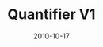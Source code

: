 ---
title: "Quantifier V1"
description: "Align my web activities with my aspirations (Aspirational)"
date: "2010-10-17"
contact: "jcramer@mozilla.com"

product:
  -
    name: "Quantifier"
    icon: "./images/icon.svg"
    hero:
      -
        title: "Your time, your web. Get intentional."
        text: "Use the Quantifier dashboard and tools to make the most of your time on the web."
        cta: "Get Quantifier"
        image: "./images/quantifier-v1-hero.png"
    facets:
      -
        title: "See your web behavior"
        text: "Get a clear picture of how you currently spend time on the web with our visual dashboard. You’ll get a snapshot of time spent on different sites, search activity, transactions, and more."
        image: "./images/quantifier-v1-facet-1.png"
      -
        title: "Get intentional"
        text: "Use interactive tools to decide how you want to spend time on the web. You can even sync the dashboard with goals you set in other apps."
        image: "./images/quantifier-v1-facet-2.png"
      -
        title: "Check out your cohort"
        text: "Check out how people use the web around your neighborhood and around the world. Quantifier lets you compete with friends or just see how you compare with the world."
        image: "./images/quantifier-v1-facet-3.png"
      -
        title: "Track your daily progress"
        text: "Integrate Quantifier into your favorite browser's homepage. Add a browser extension that signals how well you’re tracking for the day."
        image: "./images/quantifier-v1-facet-4.png"
      -
        title: "Celebrate the wins"
        text: "We’ll send you encouragement as you track toward your goals! Earn rewards from local businesses along the way."
        image: "./images/quantifier-v1-facet-5.png"
---